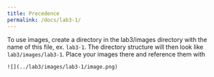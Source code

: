 ```yaml
---
title: Precedence
permalink: /docs/lab3-1/
---
```


To use images, create a directory in the lab3/images directory with the name of this file, ex. `lab3-1`. The directory structure will then look like `lab3/images/lab3-1`. Place your images there and reference them with

    ![](../lab3/images/lab3-1/image.png)